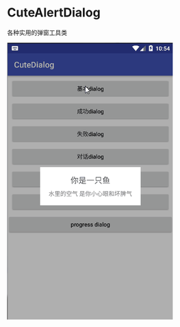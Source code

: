 # CuteAlertDialog
各种实用的弹窗工具类

![](https://github.com/zhangchunbin/CuteAlertDialog/blob/master/screenShot/CuteAlertDialog.gif) 
